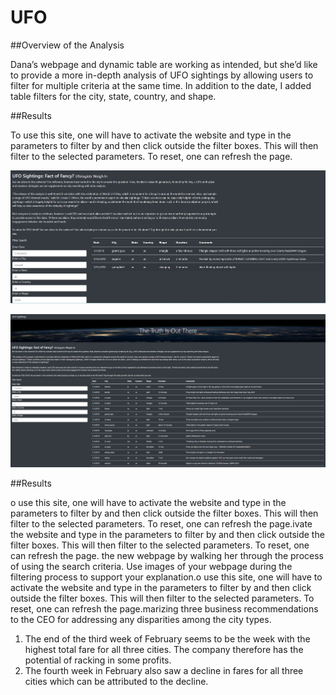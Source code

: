 # UFO

##Overview of the Analysis

Dana’s webpage and dynamic table are working as intended, but she’d like to provide a more in-depth analysis of UFO sightings by allowing users to filter for multiple criteria at the same time. In addition to the date, I added table filters for the city, state, country, and shape. 

##Results

To use this site, one will have to activate the website and type in the parameters to filter by and then click outside the filter boxes. This will then filter to the selected parameters. To reset, one can refresh the page.

![image](https://github.com/ras52017/UFO/blob/main/Filtered%20search.jpg)

![image](https://github.com/ras52017/UFO/blob/main/Unfiltered%20Search.jpg)

##Results

o use this site, one will have to activate the website and type in the parameters to filter by and then click outside the filter boxes. This will then filter to the selected parameters. To reset, one can refresh the page.ivate the website and type in the parameters to filter by and then click outside the filter boxes. This will then filter to the selected parameters. To reset, one can refresh the page. the new webpage by walking her through the process of using the search criteria. Use images of your webpage during the filtering process to support your explanation.o use this site, one will have to activate the website and type in the parameters to filter by and then click outside the filter boxes. This will then filter to the selected parameters. To reset, one can refresh the page.marizing three business recommendations to the CEO for addressing any disparities among the city types.

1.	The end of the third week of February seems to be the week with the highest total fare for all three cities. The company therefore has the potential of   racking in some profits.
2.	The fourth week in February also saw a decline in fares for all three cities which can be attributed to the decline.
